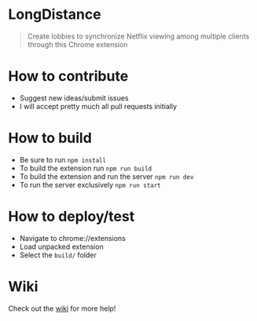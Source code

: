# LongDistance

> Create lobbies to synchronize Netflix viewing among multiple clients through this Chrome extension

# How to contribute

- Suggest new ideas/submit issues
- I will accept pretty much all pull requests initially

# How to build

- Be sure to run `npm install`
- To build the extension run `npm run build`
- To build the extension and run the server `npm run dev`
- To run the server exclusively `npm run start`

# How to deploy/test

- Navigate to chrome://extensions
- Load unpacked extension
- Select the `build/` folder

# Wiki

Check out the [wiki](https://github.com/jonnylin13/LongDistance/wiki) for more help!
